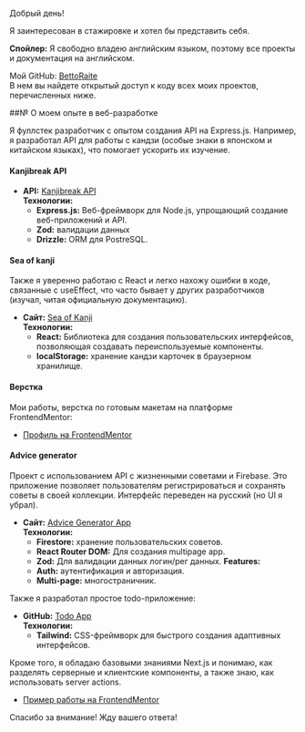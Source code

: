 Добрый день!

Я заинтересован в стажировке и хотел бы представить себя.

**Спойлер:** Я свободно владею английским языком, поэтому все проекты и документация на английском.

Мой GitHub: [BettoRaite](https://github.com/BettoRaite)  
В нем вы найдете открытый доступ к коду всех моих проектов, перечисленных ниже.

##№ О моем опыте в веб-разработке

Я фуллстек разработчик с опытом создания API на Express.js. Например, я разработал API для работы с кандзи (особые знаки в японском и китайском языках), что помогает ускорить их изучение.
#### Kanjibreak API
- **API:** [Kanjibreak API](https://rapidapi.com/BettoRaite/api/kanjibreakapi)  
  **Технологии:** 
  - **Express.js:** Веб-фреймворк для Node.js, упрощающий создание веб-приложений и API.
  - **Zod:** валидации данных
  - **Drizzle:** ORM для PostreSQL.
#### Sea of kanji
Также я уверенно работаю с React и легко нахожу ошибки в коде, связанные с useEffect, что часто бывает у других разработчиков (изучал, читая официальную документацию).
- **Сайт:** [Sea of Kanji](https://sea-of-kanji.vercel.app/)  
  **Технологии:** 
  - **React:** Библиотека для создания пользовательских интерфейсов, позволяющая создавать переиспользуемые компоненты.
  - **localStorage:** хранение кандзи карточек в браузерном хранилище.
#### Верстка
Мои работы, верстка по готовым макетам на платформе FrontendMentor:
- [Профиль на FrontendMentor](https://www.frontendmentor.io/profile/BettoRaite)

#### Advice generator

Проект с использованием API с жизненными советами и Firebase. Это приложение позволяет пользователям регистрироваться и сохранять советы в своей коллекции. Интерфейс переведен на русский (но UI я убрал).
- **Сайт:** [Advice Generator App](https://advice-generator-app-iota-ten.vercel.app/)  
  **Технологии:** 
  - **Firestore:** хранение пользовательских советов.
  - **React Router DOM:** Для создания multipage app.
  - **Zod:** Для валидации данных логин/рег данных.
   **Features:** 
  - **Auth:** аутентификация и авторизация.
  - **Multi-page:** многостраничник.

Также я разработал простое todo-приложение:
- **GitHub:** [Todo App](https://github.com/BettoRaite/todoapp)  
  **Технологии:** 
  - **Tailwind:** CSS-фреймворк для быстрого создания адаптивных интерфейсов.

Кроме того, я обладаю базовыми знаниями Next.js и понимаю, как разделять серверные и клиентские компоненты, а также знаю, как использовать server actions.
- [Пример работы на FrontendMentor](https://www.frontendmentor.io/solutions/worker-news-landing-page-iowwiHZLBQ)

Спасибо за внимание! Жду вашего ответа!
